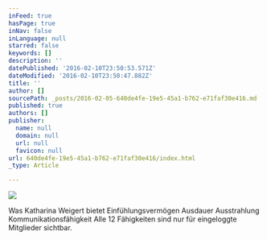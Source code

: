 ```yaml
---
inFeed: true
hasPage: true
inNav: false
inLanguage: null
starred: false
keywords: []
description: ''
datePublished: '2016-02-10T23:50:53.571Z'
dateModified: '2016-02-10T23:50:47.882Z'
title: ''
author: []
sourcePath: _posts/2016-02-05-640de4fe-19e5-45a1-b762-e71faf30e416.md
published: true
authors: []
publisher:
  name: null
  domain: null
  url: null
  favicon: null
url: 640de4fe-19e5-45a1-b762-e71faf30e416/index.html
_type: Article

---
```

![](https://the-grid-user-content.s3-us-west-2.amazonaws.com/e1c81660-eb08-4542-bbbe-a82010ecbcfb.jpg)

Was Katharina Weigert bietet
Einfühlungsvermögen Ausdauer Ausstrahlung Kommunikationsfähigkeit 
Alle 12 Fähigkeiten sind nur für eingeloggte Mitglieder sichtbar.